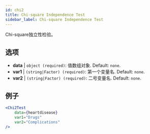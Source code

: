 ```yaml
---
id: chi2
title: Chi-square Independence Test
sidebar_label: Chi-square Independence Test
---
```


Chi-square独立性检验。

## 选项

* __data__ | `object (required)`: 值数组对象. Default: `none`.
* __var1__ | `(string|Factor) (required)`: 第一个变量名. Default: `none`.
* __var2__ | `(string|Factor) (required)`: 二号变量名. Default: `none`.


## 例子

```jsx live
<Chi2Test
    data={heartdisease} 
    var1="Drugs"
    var2="Complications"
/>
```
